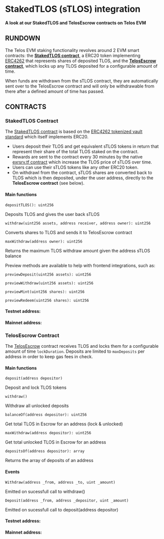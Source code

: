 # StakedTLOS (sTLOS) integration

__A look at our StakedTLOS and TelosEscrow contracts on Telos EVM__

## RUNDOWN

The Telos EVM staking functionality revolves around 2 EVM smart contracts: the [__StakedTLOS contract__](https://github.com/telosnetwork/stlos/blob/dev/contracts/StakedTLOS.sol), a ERC20 token implementing [ERC4262](https://docs.openzeppelin.com/contracts/4.x/api/token/erc20#ERC4626) that represents shares of deposited TLOS, and the [__TelosEscrow contract__](https://github.com/telosnetwork/stlos/blob/dev/contracts/TelosEscrow.sol), which locks up any TLOS deposited for a configurable amount of time.

When funds are withdrawn from the sTLOS contract, they are automatically sent over to the TelosEscrow contract and will only be withdrawable from there after a defined amount of time has passed.

## CONTRACTS

### StakedTLOS Contract

The [StakedTLOS contract](https://github.com/telosnetwork/stlos/blob/dev/contracts/StakedTLOS.sol) is based on the [ERC4262 tokenized vault standard](https://docs.openzeppelin.com/contracts/4.x/api/token/erc20#ERC4626) which itself implements ERC20. 

- Users deposit their TLOS and get equivalent sTLOS tokens in return that represent their share of the total TLOS staked on the contract. 
- Rewards are sent to the contract every 30 minutes by the native [exrsrv.tf contract](https://github.com/telosnetwork/telos-distribute/blob/stlos/src/eosio.tedp.cpp) which increase the TLOS price of sTLOS over time. 
- Users can use their sTLOS tokens like any other ERC20 token.
- On withdrawl from the contract, sTLOS shares are converted back to TLOS which is then deposited, under the user address, directly to the __TelosEscrow contract__ (see below). 

#### Main functions

`depositTLOS(): uint256`

Deposits TLOS and gives the user back sTLOS

`withdraw(uint256 assets, address receiver, address owner): uint256`

Converts shares to TLOS and sends it to TelosEscrow contract

`maxWithdraw(address owner): uint256`

Returns the maximum TLOS withdraw amount given the address sTLOS balance

Preview methods are available to help with frontend integrations, such as:

`previewDeposit(uint256 assets): uint256`

`previewWithdraw(uint256 assets): uint256`

`previewMint(uint256 shares): uint256`

`previewRedeem(uint256 shares): uint256`

#### Testnet address:
#### Mainnet address:

### TelosEscrow Contract

The [TelosEscrow](https://github.com/telosnetwork/stlos/blob/dev/contracts/TelosEscrow.sol) contract receives TLOS and locks them for a configurable amount of time `lockDuration`. Deposits are limited to `maxDeposits` per address in order to keep gas fees in check. 

#### Main functions

`deposit(address depositor)`

Deposit and lock TLOS tokens

`withdraw()`

Withdraw all unlocked deposits

`balanceOf(address depositor): uint256`

Get total TLOS in Escrow for an address (lock & unlocked)

`maxWithdraw(address depositor): uint256`

Get total unlocked TLOS in Escrow for an address

`depositsOf(address depositor): array`

Returns the array of deposits of an address

#### Events

`Withdraw(address _from, address _to, uint _amount)`

Emitted on sucessfull call to withdraw()

`Deposit(address _from, address _depositor, uint _amount)`

Emitted on sucessfull call to deposit(address depositor)

#### Testnet address:
#### Mainnet address:
